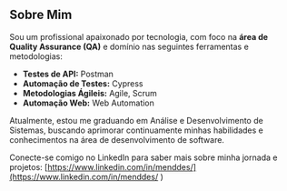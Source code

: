 ## Sobre Mim

Sou um profissional apaixonado por tecnologia, com foco na **área de Quality Assurance (QA)** e domínio nas seguintes ferramentas e metodologias:

- **Testes de API:** Postman
- **Automação de Testes:** Cypress
- **Metodologias Ágileis:** Agile, Scrum
- **Automação Web:** Web Automation

Atualmente, estou me graduando em Análise e Desenvolvimento de Sistemas, buscando aprimorar continuamente minhas habilidades e conhecimentos na área de desenvolvimento de software.

Conecte-se comigo no LinkedIn para saber mais sobre minha jornada e projetos: [https://www.linkedin.com/in/menddes/](https://www.linkedin.com/in/menddes/ )



